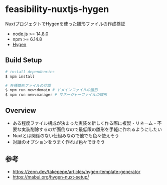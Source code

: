 # feasibility-nuxtjs-hygen
NuxtプロジェクトでHygenを使った雛形ファイルの作成検証

- node.js >= 14.8.0
- npm >= 6.14.8
- [Hygen](https://www.hygen.io/)

## Build Setup

```bash
# install dependencies
$ npm install

# 各種雛形ファイルの作成
$ npm run new:domain # ドメインファイルの雛形
$ npm run new:manager # マネージャーファイルの雛形
```

## Overview
- ある程度ファイル構成が決まった実装を新しく作る際に複製・リネーム・不要な実装削除するのが面倒なので最低限の雛形を手軽に作れるようにしたい
- Nuxtとは関係のない仕組みなので他でも色々使えそう
- 対話のオプションをうまく作れば色々できそう

## 参考
- https://zenn.dev/takepepe/articles/hygen-template-generator
- https://mabui.org/hygen-nuxt-setup/
